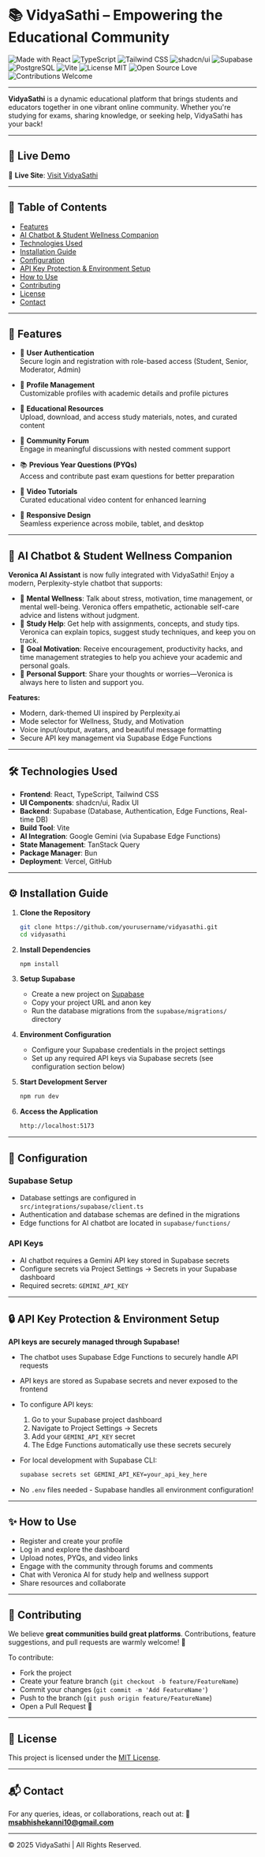 
# 📚 VidyaSathi – Empowering the Educational Community

![Made with React](https://img.shields.io/badge/Made%20with-React-blue)
![TypeScript](https://img.shields.io/badge/TypeScript-blue)
![Tailwind CSS](https://img.shields.io/badge/Tailwind%20CSS-38B2AC)
![shadcn/ui](https://img.shields.io/badge/UI-shadcn/ui-black)
![Supabase](https://img.shields.io/badge/Supabase-3ECF8E)
![PostgreSQL](https://img.shields.io/badge/Database-PostgreSQL-336791?logo=postgresql)
![Vite](https://img.shields.io/badge/Build-Vite-646cff?logo=vite)
![License MIT](https://img.shields.io/badge/License-MIT-green)
![Open Source Love](https://img.shields.io/badge/Open%20Source-%E2%9D%A4-red)
![Contributions Welcome](https://img.shields.io/badge/Contributions-Welcome-brightgreen)

---

**VidyaSathi** is a dynamic educational platform that brings students and educators together in one vibrant online community. Whether you're studying for exams, sharing knowledge, or seeking help, VidyaSathi has your back!

---

## 🚀 Live Demo

🔗 **Live Site**: [Visit VidyaSathi](https://vidyasathi.vercel.app/)

---

## 📑 Table of Contents

- [Features](#-features)
- [AI Chatbot & Student Wellness Companion](#-ai-chatbot--student-wellness-companion)
- [Technologies Used](#-technologies-used)
- [Installation Guide](#-installation-guide)
- [Configuration](#-configuration)
- [API Key Protection & Environment Setup](#-api-key-protection--environment-setup)
- [How to Use](#-how-to-use)
- [Contributing](#-contributing)
- [License](#-license)
- [Contact](#-contact)

---

## 🚀 Features

- 🔐 **User Authentication**  
  Secure login and registration with role-based access (Student, Senior, Moderator, Admin)

- 👤 **Profile Management**  
  Customizable profiles with academic details and profile pictures

- 📂 **Educational Resources**  
  Upload, download, and access study materials, notes, and curated content

- 💬 **Community Forum**  
  Engage in meaningful discussions with nested comment support

- 📚 **Previous Year Questions (PYQs)**  
  Access and contribute past exam questions for better preparation

- 🎥 **Video Tutorials**  
  Curated educational video content for enhanced learning

- 📱 **Responsive Design**  
  Seamless experience across mobile, tablet, and desktop

---

## 🤖 AI Chatbot & Student Wellness Companion

**Veronica AI Assistant** is now fully integrated with VidyaSathi! Enjoy a modern, Perplexity-style chatbot that supports:

- 🧠 **Mental Wellness**: Talk about stress, motivation, time management, or mental well-being. Veronica offers empathetic, actionable self-care advice and listens without judgment.
- 📘 **Study Help**: Get help with assignments, concepts, and study tips. Veronica can explain topics, suggest study techniques, and keep you on track.
- 🎯 **Goal Motivation**: Receive encouragement, productivity hacks, and time management strategies to help you achieve your academic and personal goals.
- 👥 **Personal Support**: Share your thoughts or worries—Veronica is always here to listen and support you.

**Features:**
- Modern, dark-themed UI inspired by Perplexity.ai  
- Mode selector for Wellness, Study, and Motivation  
- Voice input/output, avatars, and beautiful message formatting  
- Secure API key management via Supabase Edge Functions

---

## 🛠️ Technologies Used

- **Frontend**: React, TypeScript, Tailwind CSS
- **UI Components**: shadcn/ui, Radix UI
- **Backend**: Supabase (Database, Authentication, Edge Functions, Real-time DB)
- **Build Tool**: Vite
- **AI Integration**: Google Gemini (via Supabase Edge Functions)
- **State Management**: TanStack Query
- **Package Manager**: Bun
- **Deployment**: Vercel, GitHub
  
---

## ⚙️ Installation Guide

1. **Clone the Repository**

   ```bash
   git clone https://github.com/yourusername/vidyasathi.git
   cd vidyasathi
   ```

2. **Install Dependencies**

   ```bash
   npm install
   ```

3. **Setup Supabase**

   * Create a new project on [Supabase](https://supabase.com)
   * Copy your project URL and anon key
   * Run the database migrations from the `supabase/migrations/` directory

4. **Environment Configuration**

   * Configure your Supabase credentials in the project settings
   * Set up any required API keys via Supabase secrets (see configuration section below)

5. **Start Development Server**

   ```bash
   npm run dev
   ```

6. **Access the Application**

   ```bash
   http://localhost:5173
   ```

---

## 🔧 Configuration

### Supabase Setup

* Database settings are configured in `src/integrations/supabase/client.ts`
* Authentication and database schemas are defined in the migrations
* Edge functions for AI chatbot are located in `supabase/functions/`

### API Keys

* AI chatbot requires a Gemini API key stored in Supabase secrets
* Configure secrets via Project Settings → Secrets in your Supabase dashboard
* Required secrets: `GEMINI_API_KEY`

---

## 🔒 API Key Protection & Environment Setup

**API keys are securely managed through Supabase!**

* The chatbot uses Supabase Edge Functions to securely handle API requests
* API keys are stored as Supabase secrets and never exposed to the frontend
* To configure API keys:
  1. Go to your Supabase project dashboard
  2. Navigate to Project Settings → Secrets
  3. Add your `GEMINI_API_KEY` secret
  4. The Edge Functions automatically use these secrets securely

* For local development with Supabase CLI:
  ```bash
  supabase secrets set GEMINI_API_KEY=your_api_key_here
  ```

* No `.env` files needed - Supabase handles all environment configuration!

---

## ✨ How to Use

* Register and create your profile
* Log in and explore the dashboard
* Upload notes, PYQs, and video links
* Engage with the community through forums and comments
* Chat with Veronica AI for study help and wellness support
* Share resources and collaborate

---

## 🤝 Contributing

We believe **great communities build great platforms**.
Contributions, feature suggestions, and pull requests are warmly welcome! 💬

To contribute:

* Fork the project
* Create your feature branch (`git checkout -b feature/FeatureName`)
* Commit your changes (`git commit -m 'Add FeatureName'`)
* Push to the branch (`git push origin feature/FeatureName`)
* Open a Pull Request 🚀

---

## 📄 License

This project is licensed under the [MIT License](LICENSE).

---

## 📬 Contact

For any queries, ideas, or collaborations, reach out at:
📧 **[msabhishekanni10@gmail.com](mailto:msabhishekanni10@gmail.com)**

---

© 2025 VidyaSathi | All Rights Reserved.
